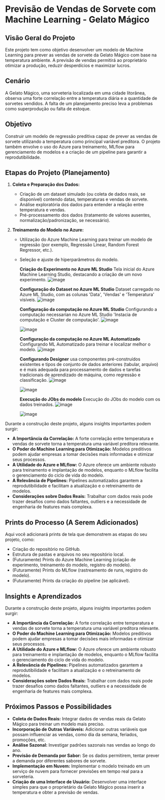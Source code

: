 # Previsão de Vendas de Sorvete com Machine Learning - Gelato Mágico

## Visão Geral do Projeto

Este projeto tem como objetivo desenvolver um modelo de Machine Learning para prever as vendas de sorvete da Gelato Mágico com base na temperatura ambiente. A previsão de vendas permitirá ao proprietário otimizar a produção, reduzir desperdícios e maximizar lucros.

## Cenário

A Gelato Mágico, uma sorveteria localizada em uma cidade litorânea, observa uma forte correlação entre a temperatura diária e a quantidade de sorvetes vendidos. A falta de um planejamento preciso leva a problemas como superprodução ou falta de estoque.

## Objetivo

Construir um modelo de regressão preditiva capaz de prever as vendas de sorvete utilizando a temperatura como principal variável preditora. O projeto também envolve o uso do Azure para treinamento, MLflow para gerenciamento de modelos e a criação de um pipeline para garantir a reprodutibilidade.

## Etapas do Projeto (Planejamento)

1.  **Coleta e Preparação dos Dados:**
    * Criação de um dataset simulado (ou coleta de dados reais, se disponível) contendo datas, temperaturas e vendas de sorvete.
    * Análise exploratória dos dados para entender a relação entre temperatura e vendas.
    * Pré-processamento dos dados (tratamento de valores ausentes, normalização/padronização, se necessário).

2.  **Treinamento do Modelo no Azure:**
    * Utilização do Azure Machine Learning para treinar um modelo de regressão (por exemplo, Regressão Linear, Random Forest Regressor, etc.).
    * Seleção e ajuste de hiperparâmetros do modelo.
  
      **Criação do Experimento no Azure ML Studio**
      Tela inicial do Azure Machine Learning Studio, destacando a criação de um novo experimento.
      ![image](https://github.com/user-attachments/assets/b64ee829-5245-49f3-9c76-3c38497a8d12)
  
      **Configuração do Dataset no Azure ML Studio**
      Dataset carregado no Azure ML Studio, com as colunas 'Data', 'Vendas' e 'Temperatura' visíveis.
      ![image](https://github.com/user-attachments/assets/2d0c825e-d01f-426f-8d9c-d57d55d6fe55)
  
      **Configuração da computação no Azure ML Studio**
      Configurando a computação necessarian no Azure ML Studio 'Instacia de computação e Cluster de computação'.
      ![image](https://github.com/user-attachments/assets/dd927918-b481-460a-868f-48fd8ab90dec)

      ![image](https://github.com/user-attachments/assets/e1f17e4a-e5c5-4198-bc66-4ee97525e1c3)

      **Configuração da computação no Azure ML Automatizado**
      Configurando ML Automatizado para treinar e localizar melhor o modelo.
      ![image](https://github.com/user-attachments/assets/3e1dd3f8-aef6-43cf-ba86-b5983d9bd3b2)

      **Configurando Designer**
      usa componentes pré-construídos existentes e tipos de conjunto de dados anteriores (tabular, arquivo) e é mais adequada para processamento de dados e tarefas tradicionais de          aprendizado de máquina, como regressão e classificação.
      ![image](https://github.com/user-attachments/assets/b855e066-fbbf-447b-91bb-e85c42e1395e)

      ![image](https://github.com/user-attachments/assets/68715812-34ec-485b-968a-0968859a79c0)

      **Execução do JObs do modelo**
      Execução do JObs do modelo com os dados treinados.
      ![image](https://github.com/user-attachments/assets/bebd8115-c2e9-417c-b45d-792153c39ff9)

      ![image](https://github.com/user-attachments/assets/c199e7ad-7da7-42c5-8d0e-689846677f4b)

Durante a construção deste projeto, alguns insights importantes podem surgir:

* **A Importância da Correlação:** A forte correlação entre temperatura e vendas de sorvete torna a temperatura uma variável preditora relevante.
* **O Poder do Machine Learning para Otimização:** Modelos preditivos podem ajudar empresas a tomar decisões mais informadas e otimizar seus processos.
* **A Utilidade do Azure e MLflow:** O Azure oferece um ambiente robusto para treinamento e implantação de modelos, enquanto o MLflow facilita o gerenciamento do ciclo de vida do modelo.
* **A Relevância de Pipelines:** Pipelines automatizados garantem a reprodutibilidade e facilitam a atualização e o retreinamento de modelos.
* **Considerações sobre Dados Reais:** Trabalhar com dados reais pode trazer desafios como dados faltantes, outliers e a necessidade de engenharia de features mais complexa.

## Prints do Processo (A Serem Adicionados)

Aqui você adicionará prints de tela que demonstrem as etapas do seu projeto, como:

* Criação do repositório no GitHub.
* Estrutura de pastas e arquivos no seu repositório local.
* (Futuramente) Prints do Azure Machine Learning (criação de experimento, treinamento do modelo, registro do modelo).
* (Futuramente) Prints do MLflow (rastreamento de runs, registro do modelo).
* (Futuramente) Prints da criação do pipeline (se aplicável).

## Insights e Aprendizados

Durante a construção deste projeto, alguns insights importantes podem surgir:

* **A Importância da Correlação:** A forte correlação entre temperatura e vendas de sorvete torna a temperatura uma variável preditora relevante.
* **O Poder do Machine Learning para Otimização:** Modelos preditivos podem ajudar empresas a tomar decisões mais informadas e otimizar seus processos.
* **A Utilidade do Azure e MLflow:** O Azure oferece um ambiente robusto para treinamento e implantação de modelos, enquanto o MLflow facilita o gerenciamento do ciclo de vida do modelo.
* **A Relevância de Pipelines:** Pipelines automatizados garantem a reprodutibilidade e facilitam a atualização e o retreinamento de modelos.
* **Considerações sobre Dados Reais:** Trabalhar com dados reais pode trazer desafios como dados faltantes, outliers e a necessidade de engenharia de features mais complexa.

## Próximos Passos e Possibilidades

* **Coleta de Dados Reais:** Integrar dados de vendas reais da Gelato Mágico para treinar um modelo mais preciso.
* **Incorporação de Outras Variáveis:** Adicionar outras variáveis que possam influenciar as vendas, como dia da semana, feriados, promoções, etc.
* **Análise Sazonal:** Investigar padrões sazonais nas vendas ao longo do ano.
* **Previsão de Demanda por Sabor:** Se os dados permitirem, tentar prever a demanda por diferentes sabores de sorvete.
* **Implementação em Nuvem:** Implementar o modelo treinado em um serviço de nuvem para fornecer previsões em tempo real para a sorveteria.
* **Criação de uma Interface de Usuário:** Desenvolver uma interface simples para que o proprietário da Gelato Mágico possa inserir a temperatura e obter a previsão de vendas.
